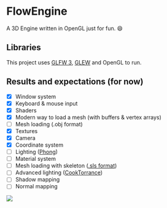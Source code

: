 # FlowEngine

A 3D Engine written in OpenGL just for fun. :smile:

## Libraries

This project uses [GLFW 3](http://www.glfw.org/index.html), [GLEW](http://glew.sourceforge.net/) and OpenGL to run.

## Results and expectations (for now)
 
  - [x] Window system
  - [x] Keyboard & mouse input
  - [x] Shaders
  - [x] Modern way to load a mesh (with buffers & vertex arrays)
  - [ ] Mesh loading (.obj format)
  - [x] Textures
  - [x] Camera
  - [x] Coordinate system
  - [ ] Lighting ([Phong](https://en.wikipedia.org/wiki/Phong_shading))
  - [ ] Material system
  - [ ] Mesh loading with skeleton ([.sls format](https://github.com/massile/sls-blender-exporter))
  - [ ] Advanced lighting ([CookTorrance](http://www.codinglabs.net/article_physically_based_rendering_cook_torrance.aspx))
  - [ ] Shadow mapping
  - [ ] Normal mapping
    
 ![](http://image.noelshack.com/fichiers/2016/43/1477489558-capture-du-2016-10-26-15-45-31.png)
